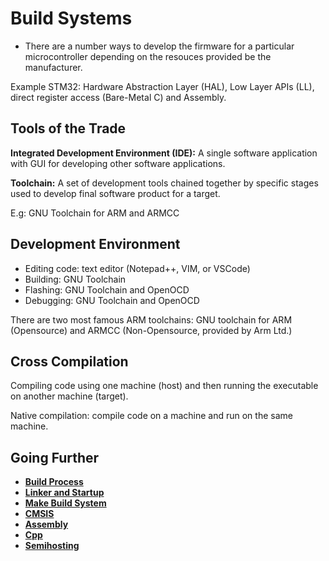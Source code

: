 # Build Systems

- There are a number ways to develop the firmware for a particular
microcontroller depending on the resouces provided be the manufacturer.

Example STM32: Hardware Abstraction Layer (HAL), Low Layer APIs (LL),
direct register access (Bare-Metal C) and Assembly.

## Tools of the Trade

**Integrated Development Environment (IDE):**  A single software
application with GUI for developing other software applications.

**Toolchain:** A set of development tools chained together by specific
stages used to develop final software product for a target.

E.g: GNU Toolchain for ARM and ARMCC

## Development Environment

- Editing code: text editor (Notepad++, VIM, or VSCode)
- Building: GNU Toolchain
- Flashing: GNU Toolchain and OpenOCD
- Debugging: GNU Toolchain and OpenOCD

There are two most famous ARM toolchains: GNU toolchain for ARM (Opensource)
and ARMCC (Non-Opensource, provided by Arm Ltd.)

## Cross Compilation

Compiling code using one machine (host) and then running the executable
on another machine (target).

Native compilation: compile code on a machine and run on the same machine.

## Going Further

- **[Build Process](build_process/)**
- **[Linker and Startup](linker_startup/)**
- **[Make Build System](the_make/)**
- **[CMSIS](cmsis/)**
- **[Assembly](assembly/)**
- **[Cpp](cpp/)**
- **[Semihosting](semihosting/)**